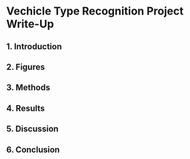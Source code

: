 # Vechicle Type Recognition Project Write-Up

## 1. **Introduction**
## 2. **Figures**
## 3. **Methods**
## 4. **Results**
## 5. **Discussion**
## 6. **Conclusion**
